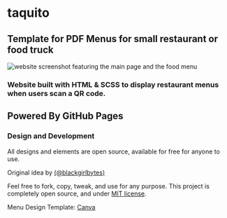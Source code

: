 # taquito

## Template for PDF Menus for small restaurant or food truck

![website screenshot featuring the main page and the food menu](https://irvmol.github.io/taquito/assets/images/screenshot.png)

### Website built with HTML & SCSS to display restaurant menus when users scan a QR code.

## Powered By GitHub Pages


### Design and Development
All designs and elements are open source, available for free for anyone to use.

Original idea by [(@blackgirlbytes)](https://github.com/blackgirlbytes)

Feel free to fork, copy, tweak, and use for any purpose. This project is completely open source, and under [MIT license](https://github.com/irvMol/taquito/blob/main/LICENSE.md). 

Menu Design Template: [Canva](https://www.canva.com/design/DAFb-sxEgeQ/YwHrtWDiXhIGZC59mnhe8w/view?utm_content=DAFb-sxEgeQ&utm_campaign=designshare&utm_medium=link&utm_source=publishsharelink)



